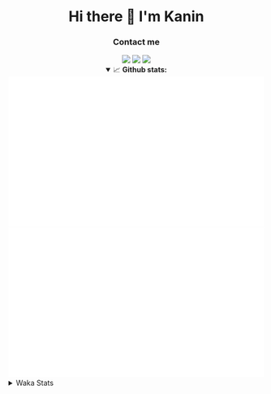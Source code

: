 <div align="center">
 <h1>Hi there 👋 I'm Kanin</h1>
 <h3>Contact me</h3>
 <a href="mailto:im@kanin.dev"><img src="https://img.shields.io/badge/gmail-%23D14836.svg?&style=for-the-badge&logo=gmail&logoColor=white"/></a>
 <a href="https://twitter.com/KaninTwt"><img src="https://img.shields.io/badge/twitter-%231DA1F2.svg?&style=for-the-badge&logo=twitter&logoColor=white"/></a>
 <a href="https://www.linkedin.com/in/KaninDev"><img src="https://img.shields.io/badge/linkedin-%230077B5.svg?&style=for-the-badge&logo=linkedin&logoColor=white"/></a>
<details open>
  <summary>📈 <b>Github stats:</b></summary>
  <img src="https://github.com/Kanin/Kanin/blob/master/scripts/GitHubStats/generated/overview.svg"/>
  <img src="https://github.com/Kanin/Kanin/blob/master/scripts/GitHubStats/generated/languages.svg"/>
</details>
</div>

<details>
 <summary>Waka Stats</summary>

<!--START_SECTION:waka-->
![Code Time](http://img.shields.io/badge/Code%20Time-2%2C627%20hrs%2058%20mins-blue)

![Profile Views](http://img.shields.io/badge/Profile%20Views-0-blue)

![Lines of code](https://img.shields.io/badge/From%20Hello%20World%20I%27ve%20Written-842.2%20thousand%20lines%20of%20code-blue)

**🐱 My GitHub Data** 

> 📦 181.6 kB Used in GitHub's Storage 
 > 
> 🏆 114 Contributions in the Year 2025
 > 
> 🚫 Not Opted to Hire
 > 
> 📜 28 Public Repositories 
 > 
> 🔑 19 Private Repositories 
 > 
**I'm an Early 🐤** 

```text
🌞 Morning                3007 commits        ███████░░░░░░░░░░░░░░░░░░   27.54 % 
🌆 Daytime                3208 commits        ███████░░░░░░░░░░░░░░░░░░   29.38 % 
🌃 Evening                3145 commits        ███████░░░░░░░░░░░░░░░░░░   28.80 % 
🌙 Night                  1560 commits        ████░░░░░░░░░░░░░░░░░░░░░   14.29 % 
```
📅 **I'm Most Productive on Monday** 

```text
Monday                   2123 commits        █████░░░░░░░░░░░░░░░░░░░░   19.44 % 
Tuesday                  1586 commits        ████░░░░░░░░░░░░░░░░░░░░░   14.52 % 
Wednesday                1098 commits        ███░░░░░░░░░░░░░░░░░░░░░░   10.05 % 
Thursday                 1671 commits        ████░░░░░░░░░░░░░░░░░░░░░   15.30 % 
Friday                   1821 commits        ████░░░░░░░░░░░░░░░░░░░░░   16.68 % 
Saturday                 1046 commits        ██░░░░░░░░░░░░░░░░░░░░░░░   09.58 % 
Sunday                   1575 commits        ████░░░░░░░░░░░░░░░░░░░░░   14.42 % 
```


📊 **This Week I Spent My Time On** 

```text
🕑︎ Time Zone: America/New_York

💬 Programming Languages: 
Python                   3 hrs 50 mins       ███████████████████░░░░░░   74.74 % 
SQL                      54 mins             ████░░░░░░░░░░░░░░░░░░░░░   17.72 % 
TypeScript               10 mins             █░░░░░░░░░░░░░░░░░░░░░░░░   03.46 % 
Other                    10 mins             █░░░░░░░░░░░░░░░░░░░░░░░░   03.35 % 
HTML                     1 min               ░░░░░░░░░░░░░░░░░░░░░░░░░   00.41 % 

🔥 Editors: 
VS Code                  5 hrs 8 mins        █████████████████████████   100.00 % 

🐱‍💻 Projects: 
Site                     5 hrs 8 mins        █████████████████████████   100.00 % 

💻 Operating System: 
Windows                  5 hrs 8 mins        █████████████████████████   100.00 % 
```

**I Mostly Code in Python** 

```text
Python                   34 repos            ████████████████░░░░░░░░░   62.96 % 
Java                     7 repos             ███░░░░░░░░░░░░░░░░░░░░░░   12.96 % 
TypeScript               5 repos             ██░░░░░░░░░░░░░░░░░░░░░░░   09.26 % 
HTML                     3 repos             █░░░░░░░░░░░░░░░░░░░░░░░░   05.56 % 
Kotlin                   1 repo              ░░░░░░░░░░░░░░░░░░░░░░░░░   01.85 % 
```



**Timeline**

![Lines of Code chart](https://raw.githubusercontent.com/Kanin/Kanin/master/assets/bar_graph.png)


 Last Updated on 26/03/2025 22:37:05 UTC
<!--END_SECTION:waka-->
</details>
